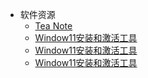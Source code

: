 * 软件资源
  * [Tea Note](zh/tea.md "Tea note")
  * [Window11安装和激活工具](zh/滴答清单vstodoist哪一款适合你2.md "26个最好用的时间管理工具（No.1）")
  * [Window11安装和激活工具](zh/滴答清单vstodoist哪一款适合你2.md "26个最好用的时间管理工具（No.1）")
  * [Window11安装和激活工具](zh/滴答清单vstodoist哪一款适合你2.md "26个最好用的时间管理工具（No.1）")